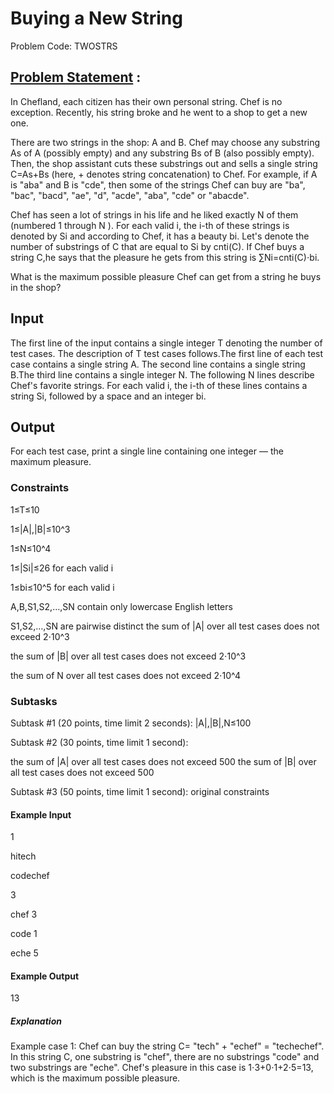 # Buying a New String 
Problem Code: TWOSTRS
## [Problem Statement](https://www.codechef.com/MAY20B/problems/TWOSTRS) :
In Chefland, each citizen has their own personal string. Chef is no exception. Recently, his string broke and he went to a shop to get a new one.

There are two strings in the shop: A and B. Chef may choose any substring As of A (possibly empty) and any substring Bs of B (also possibly empty). Then, the shop assistant cuts these substrings out and sells a single string C=As+Bs (here, + denotes string concatenation) to Chef. For example, if A is "aba" and B
is "cde", then some of the strings Chef can buy are "ba", "bac", "bacd", "ae", "d", "acde", "aba", "cde" or "abacde".

Chef has seen a lot of strings in his life and he liked exactly N of them (numbered 1 through N
). For each valid i, the i-th of these strings is denoted by Si and according to Chef, it has a beauty bi. Let's denote the number of substrings of C that are equal to Si by cnti(C). If Chef buys a string C,he says that the pleasure he gets from this string is ∑Ni=cnti(C)⋅bi.

What is the maximum possible pleasure Chef can get from a string he buys in the shop?

## Input
The first line of the input contains a single integer T denoting the number of test cases. The description of T test cases follows.The first line of each test case contains a single string A.
The second line contains a single string B.The third line contains a single integer N.
The following N lines describe Chef's favorite strings. For each valid i, the i-th of these lines contains a string Si, followed by a space and an integer bi.
## Output
For each test case, print a single line containing one integer ― the maximum pleasure.

### Constraints

1≤T≤10

1≤|A|,|B|≤10^3

1≤N≤10^4

1≤|Si|≤26 for each valid i

1≤bi≤10^5 for each valid i

A,B,S1,S2,…,SN contain only lowercase English letters

S1,S2,…,SN are pairwise distinct the sum of |A| over all test cases does not exceed 2⋅10^3

the sum of |B| over all test cases does not exceed 2⋅10^3

the sum of N over all test cases does not exceed 2⋅10^4

### Subtasks

Subtask #1 (20 points, time limit 2 seconds): |A|,|B|,N≤100

Subtask #2 (30 points, time limit 1 second):

the sum of |A| over all test cases does not exceed 500
the sum of |B| over all test cases does not exceed 500

Subtask #3 (50 points, time limit 1 second): original constraints

#### Example Input

1

hitech

codechef

3

chef 3

code 1

eche 5

#### Example Output

13

##### Explanation

Example case 1: Chef can buy the string C= "tech" + "echef" = "techechef". In this string C, one substring is "chef", there are no substrings "code" and two substrings are "eche". Chef's pleasure in this case is 1⋅3+0⋅1+2⋅5=13, which is the maximum possible pleasure.